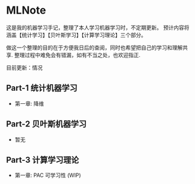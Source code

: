 # MLNote
这是我的机器学习手记，整理了本人学习机器学习时，不定期更新。
预计内容将涵盖【统计学习】【贝叶斯学习】【计算学习理论】三个部分。

做这一个整理的目的在于方便我日后的查阅，同时也希望把自己的学习和理解共享. 整理过程中难免会有错漏，如有不当之处，也欢迎指正.

目前更新：情况
## Part-1 统计机器学习
- 第一章: 降维
## Part-2 贝叶斯机器学习
- 暂无
## Part-3 计算学习理论
- 第一章: PAC 可学习性 (WIP)